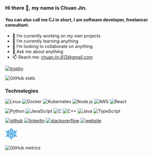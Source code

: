 ### Hi there 👋, my name is Chuan Jin.

<!--
**chuanjin/chuanjin** is a ✨ _special_ ✨ repository because its `README.md` (this file) appears on your GitHub profile.
-->

#### You can also call me CJ in short, I am software developer, freelancer consultant.

- 🔭 I’m currently working on my own projects 
- 🌱 I’m currently learning anything
- 👯 I’m looking to collaborate on anything
- 💬 Ask me about anything 
- 📫 Reach me: chuan.jin.813@gmail.com





[![trophy](https://github-profile-trophy.vercel.app/?username=chuanjin&theme=nord)](https://github.com/ryo-ma/github-profile-trophy)

![GitHub stats](https://github-readme-stats.vercel.app/api?username=chuanjin&show_icons=true&count_private=true&theme=tokyonight)  



### Technologies

![Linux](https://img.shields.io/badge/-Linux-000?&logo=Linux)
![Docker](https://img.shields.io/badge/-Docker-000?&logo=Docker)
![Kubernetes](https://img.shields.io/badge/-Kubernetes-000?&logo=Kubernetes)
![Node.js](https://img.shields.io/badge/-Node.js-000?&logo=node.js)
![AWS](https://img.shields.io/badge/-AWS-000?&logo=Amazon-AWS&logoColor=F90)
![React](https://img.shields.io/badge/-React-000?&logo=React)
<!--
![Redis](https://img.shields.io/badge/-Redis-000?&logo=Redis)
![PyTorch](https://img.shields.io/badge/-PyTorch-000?&logo=PyTorch)
![Spring](https://img.shields.io/badge/-Spring-000?&logo=Spring)
![TensorFlow](https://img.shields.io/badge/-TensorFlow-000?&logo=TensorFlow)
-->
![Python](https://img.shields.io/badge/-Python-000?&logo=Python)
![JavaScript](https://img.shields.io/badge/-JavaScript-000?&logo=JavaScript)
![C](https://img.shields.io/badge/-C-000?&logo=C)
![C++](https://img.shields.io/badge/-C++-000?&logo=c%2b%2b&logoColor=00599C)
![Java](https://img.shields.io/badge/-Java-000?&logo=Java&logoColor=007396)
![TypeScript](https://img.shields.io/badge/-TypeScript-000?&logo=TypeScript)
<!--
![SQL](https://img.shields.io/badge/-SQL-000?&logo=MySQL)
![Swift](https://img.shields.io/badge/-Swift-000?&logo=Swift)
-->


[<img src='https://cdn.jsdelivr.net/npm/simple-icons@3.0.1/icons/github.svg' alt='github' height='40'>](https://github.com/chuanjin)  [<img src='https://cdn.jsdelivr.net/npm/simple-icons@3.0.1/icons/linkedin.svg' alt='linkedin' height='40'>](https://www.linkedin.com/in/chuanjin//)  [<img src='https://cdn.jsdelivr.net/npm/simple-icons@3.0.1/icons/stackoverflow.svg' alt='stackoverflow' height='40'>](https://stackoverflow.com/users/3238064/chuan)  [<img src='https://cdn.jsdelivr.net/npm/simple-icons@3.0.1/icons/icloud.svg' alt='website' height='40'>](https://chuanjin.me/)  

<a href='https://archiveprogram.github.com/'><img src='https://raw.githubusercontent.com/acervenky/animated-github-badges/master/assets/acbadge.gif' width='40' height='40'></a> 

![GitHub metrics](https://metrics.lecoq.io/chuanjin)  

<!--
![Profile views](https://gpvc.arturio.dev/chuanjin)  
-->
